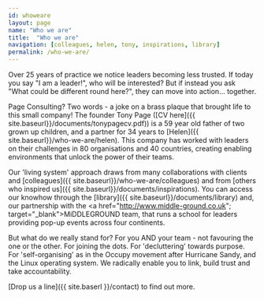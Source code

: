 ```yaml
---
id: whoweare
layout: page
name: "Who we are"
title:  "Who we are"
navigation: [colleagues, helen, tony, inspirations, library]
permalink: /who-we-are/
---
```


Over 25 years of practice we notice leaders becoming less trusted. If today you say "I am a leader!", who will be interested? But if instead you ask "What could be different round here?", they can move into action... together. 

Page Consulting? Two words - a joke on a brass plaque that brought life to this small company! The founder Tony Page ([CV here]({{ site.baseurl}}/documents/tonypagecv.pdf)) is a 59 year old father of two grown up children, and a partner for 34 years to [Helen]({{ site.baseurl}}/who-we-are/helen). This company has worked with leaders on their challenges in 80 organisations and 40 countries, creating enabling environments that unlock the power of their teams.

Our 'living system' approach draws from many collaborations with clients and [colleagues]({{ site.baseurl}}/who-we-are/colleagues) and from [others who inspired us]({{ site.baseurl}}/documents/inspirations). You can access our knowhow through the [library]({{ site.baseurl}}/documents/library) and, our partnership with the <a href="http://www.middle-ground.co.uk"; target="_blank">MiDDLEGROUND</a> team, that runs a school for leaders providing pop-up events across four continents. 

But what do we really stand for? For you AND your team - not favouring the one or the other. For joining the dots. For 'decluttering' towards purpose. For 'self-organising' as in the Occupy movement after Hurricane Sandy, and the Linux operating system. We radically enable you to link, build trust and take accountability. 

[Drop us a line]({{ site.baserl }}/contact) to find out more. 


